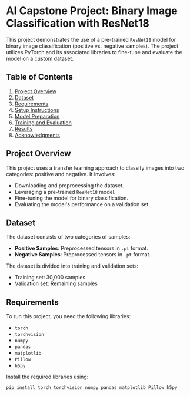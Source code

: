 # AI Capstone Project: Binary Image Classification with ResNet18

This project demonstrates the use of a pre-trained `ResNet18` model for binary image classification (positive vs. negative samples). The project utilizes PyTorch and its associated libraries to fine-tune and evaluate the model on a custom dataset.

## Table of Contents
1. [Project Overview](#project-overview)
2. [Dataset](#dataset)
3. [Requirements](#requirements)
4. [Setup Instructions](#setup-instructions)
5. [Model Preparation](#model-preparation)
6. [Training and Evaluation](#training-and-evaluation)
7. [Results](#results)
8. [Acknowledgments](#acknowledgments)

## Project Overview
This project uses a transfer learning approach to classify images into two categories: positive and negative. It involves:
- Downloading and preprocessing the dataset.
- Leveraging a pre-trained `ResNet18` model.
- Fine-tuning the model for binary classification.
- Evaluating the model's performance on a validation set.

## Dataset
The dataset consists of two categories of samples:
- **Positive Samples**: Preprocessed tensors in `.pt` format.
- **Negative Samples**: Preprocessed tensors in `.pt` format.

The dataset is divided into training and validation sets:
- Training set: 30,000 samples
- Validation set: Remaining samples

## Requirements
To run this project, you need the following libraries:
- `torch`
- `torchvision`
- `numpy`
- `pandas`
- `matplotlib`
- `Pillow`
- `h5py`

Install the required libraries using:
```bash
pip install torch torchvision numpy pandas matplotlib Pillow h5py
